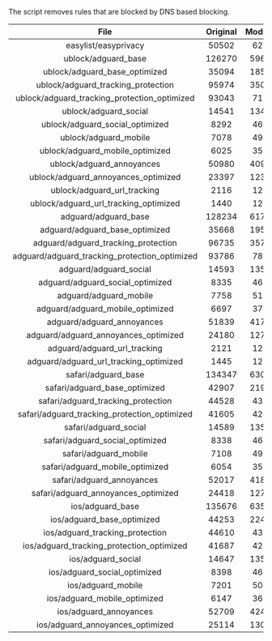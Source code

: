 The script removes rules that are blocked by DNS based blocking.


| File | Original | Modified |
|:----:|:-----:|:-----:|
| easylist/easyprivacy | 50502 | 6219 |
| ublock/adguard_base | 126270 | 59645 |
| ublock/adguard_base_optimized | 35094 | 18516 |
| ublock/adguard_tracking_protection | 95974 | 35053 |
| ublock/adguard_tracking_protection_optimized | 93043 | 7114 |
| ublock/adguard_social | 14541 | 13475 |
| ublock/adguard_social_optimized | 8292 | 4609 |
| ublock/adguard_mobile | 7078 | 4943 |
| ublock/adguard_mobile_optimized | 6025 | 3535 |
| ublock/adguard_annoyances | 50980 | 40946 |
| ublock/adguard_annoyances_optimized | 23397 | 12328 |
| ublock/adguard_url_tracking | 2116 | 1255 |
| ublock/adguard_url_tracking_optimized | 1440 | 1252 |
| adguard/adguard_base | 128234 | 61706 |
| adguard/adguard_base_optimized | 35668 | 19551 |
| adguard/adguard_tracking_protection | 96735 | 35760 |
| adguard/adguard_tracking_protection_optimized | 93786 | 7807 |
| adguard/adguard_social | 14593 | 13534 |
| adguard/adguard_social_optimized | 8335 | 4652 |
| adguard/adguard_mobile | 7758 | 5120 |
| adguard/adguard_mobile_optimized | 6697 | 3705 |
| adguard/adguard_annoyances | 51839 | 41734 |
| adguard/adguard_annoyances_optimized | 24180 | 12715 |
| adguard/adguard_url_tracking | 2121 | 1261 |
| adguard/adguard_url_tracking_optimized | 1445 | 1258 |
| safari/adguard_base | 134347 | 63074 |
| safari/adguard_base_optimized | 42907 | 21973 |
| safari/adguard_tracking_protection | 44528 | 4385 |
| safari/adguard_tracking_protection_optimized | 41605 | 4240 |
| safari/adguard_social | 14589 | 13524 |
| safari/adguard_social_optimized | 8338 | 4642 |
| safari/adguard_mobile | 7108 | 4980 |
| safari/adguard_mobile_optimized | 6054 | 3566 |
| safari/adguard_annoyances | 52017 | 41831 |
| safari/adguard_annoyances_optimized | 24418 | 12788 |
| ios/adguard_base | 135676 | 63592 |
| ios/adguard_base_optimized | 44253 | 22489 |
| ios/adguard_tracking_protection | 44610 | 4392 |
| ios/adguard_tracking_protection_optimized | 41687 | 4247 |
| ios/adguard_social | 14647 | 13555 |
| ios/adguard_social_optimized | 8398 | 4656 |
| ios/adguard_mobile | 7201 | 5021 |
| ios/adguard_mobile_optimized | 6147 | 3604 |
| ios/adguard_annoyances | 52709 | 42416 |
| ios/adguard_annoyances_optimized | 25114 | 13078 |